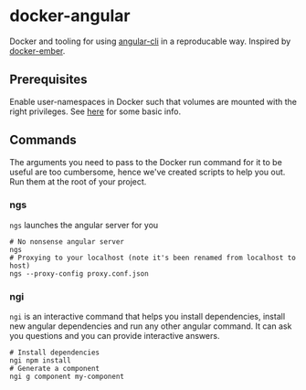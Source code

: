 # docker-angular

Docker and tooling for using [angular-cli](https://github.com/angular/angular-cli) in a reproducable way. Inspired by [docker-ember](https://github.com/madnificent/docker-ember).

## Prerequisites
Enable user-namespaces in Docker such that volumes are mounted with the right privileges. See [here](http://www.jrslv.com/docker-1-10/#usernamespacesindocker) for some basic info.

## Commands
The arguments you need to pass to the Docker run command for it to be useful are too cumbersome, hence we've created scripts to help you out. Run them at the root of your project.

### ngs

`ngs` launches the angular server for you

    # No nonsense angular server
    ngs
    # Proxying to your localhost (note it's been renamed from localhost to host)
    ngs --proxy-config proxy.conf.json

### ngi

`ngi` is an interactive command that helps you install dependencies, install new angular dependencies and run any other angular command. It can ask you questions and you can provide interactive answers.

    # Install dependencies
    ngi npm install
    # Generate a component
    ngi g component my-component
